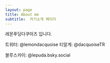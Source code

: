 ```yaml
---
layout: page
title: About me
subtitle:  자기소개 페이지
---
```


레몬푸딩다쿠아즈 입니다.

트위터: @lemondacquoise
티알계: @dacquoiseTR

블루스카이: @lepuda.bsky.social


